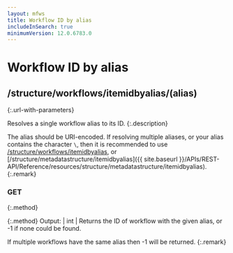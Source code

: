 ```yaml
---
layout: mfws
title: Workflow ID by alias
includeInSearch: true
minimumVersion: 12.0.6783.0
---
```


# Workflow ID by alias

## /structure/workflows/itemidbyalias/(alias)
{:.url-with-parameters}

Resolves a single workflow alias to its ID.
{:.description}

The alias should be URI-encoded.  If resolving multiple aliases, or your alias contains the character `\`, then it is recommended to use [/structure/workflows/itemidbyalias](../), or [/structure/metadatastructure/itemidbyalias]({{ site.baseurl }}/APIs/REST-API/Reference/resources/structure/metadatastructure/itemidbyalias).
{:.remark}

### GET
{:.method}

{:.method}
Output: | int
| Returns the ID of workflow with the given alias, or -1 if none could be found.

If multiple workflows have the same alias then -1 will be returned.
{:.remark}